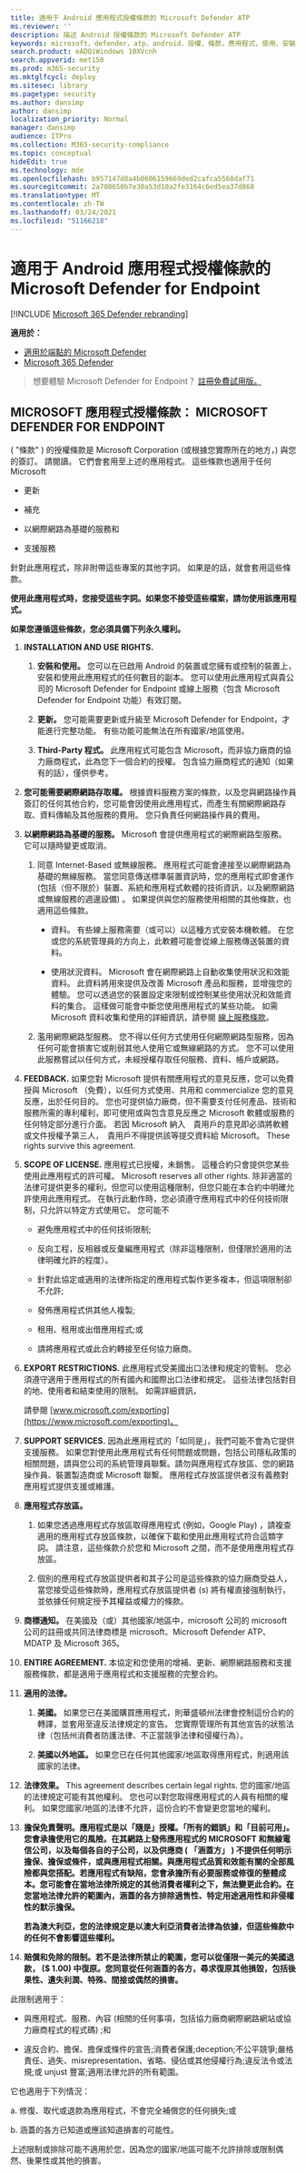 ```yaml
---
title: 適用于 Android 應用程式授權條款的 Microsoft Defender ATP
ms.reviewer: ''
description: 描述 Android 授權條款的 Microsoft Defender ATP
keywords: microsoft，defender，atp，android，授權，條款，應用程式，使用，安裝、服務、意見反應、範圍、
search.product: eADQiWindows 10XVcnh
search.appverid: met150
ms.prod: m365-security
ms.mktglfcycl: deploy
ms.sitesec: library
ms.pagetype: security
ms.author: dansimp
author: dansimp
localization_priority: Normal
manager: dansimp
audience: ITPro
ms.collection: M365-security-compliance
ms.topic: conceptual
hideEdit: true
ms.technology: mde
ms.openlocfilehash: b957147d8a4b0606159669ded2cafca5568daf71
ms.sourcegitcommit: 2a708650b7e30a53d10a2fe3164c6ed5ea37d868
ms.translationtype: MT
ms.contentlocale: zh-TW
ms.lasthandoff: 03/24/2021
ms.locfileid: "51166218"
---
```

# <a name="microsoft-defender-for-endpoint-for-android-application-license-terms"></a>適用于 Android 應用程式授權條款的 Microsoft Defender for Endpoint

[!INCLUDE [Microsoft 365 Defender rebranding](../../includes/microsoft-defender.md)]

**適用於：**
- [適用於端點的 Microsoft Defender](https://go.microsoft.com/fwlink/p/?linkid=2154037)
- [Microsoft 365 Defender](https://go.microsoft.com/fwlink/?linkid=2118804)

> 想要體驗 Microsoft Defender for Endpoint？ [註冊免費試用版。](https://www.microsoft.com/microsoft-365/windows/microsoft-defender-atp?ocid=docs-wdatp-exposedapis-abovefoldlink) 


## <a name="microsoft-application-license-terms-microsoft-defender-for-endpoint"></a>MICROSOFT 應用程式授權條款： MICROSOFT DEFENDER FOR ENDPOINT

 ( "條款" ) 的授權條款是 Microsoft Corporation (或根據您實際所在的地方，) 與您的簽訂。 請閱讀。 它們會套用至上述的應用程式。 這些條款也適用于任何 Microsoft

-   更新

-   補充

-   以網際網路為基礎的服務和

-   支援服務

針對此應用程式，除非附帶這些專案的其他字詞。 如果是的話，就會套用這些條款。

**使用此應用程式時，您接受這些字詞。如果您不接受這些檔案，請勿使用該應用程式。**

**如果您遵循這些條款，您必須具備下列永久權利。**

1.  **INSTALLATION AND USE RIGHTS.**

    1.  **安裝和使用。** 您可以在已啟用 Android 的裝置或您擁有或控制的裝置上，安裝和使用此應用程式的任何數目的副本。 您可以使用此應用程式與貴公司的 Microsoft Defender for Endpoint 或線上服務（包含 Microsoft Defender for Endpoint 功能）有效訂閱。

    2.  **更新。** 您可能需要更新或升級至 Microsoft Defender for Endpoint，才能進行完整功能。 有些功能可能無法在所有國家/地區使用。

    3.  **Third-Party 程式。** 此應用程式可能包含 Microsoft，而非協力廠商的協力廠商程式，此為您下一個合約的授權。 包含協力廠商程式的通知（如果有的話），僅供參考。

2.  **您可能需要網際網路存取權。** 根據資料服務方案的條款，以及您與網路操作員簽訂的任何其他合約，您可能會因使用此應用程式，而產生有關網際網路存取、資料傳輸及其他服務的費用。 您只負責任何網路操作員的費用。

3.  **以網際網路為基礎的服務。** Microsoft 會提供應用程式的網際網路型服務。 它可以隨時變更或取消。

    1.  同意 Internet-Based 或無線服務。 應用程式可能會連接至以網際網路為基礎的無線服務。 當您同意傳送標準裝置資訊時，您的應用程式即會運作 (包括（但不限於）裝置、系統和應用程式軟體的技術資訊，以及網際網路或無線服務的週邊設備) 。 如果提供與您的服務使用相關的其他條款，也適用這些條款。

        -   資料。 有些線上服務需要（或可以）以這種方式安裝本機軟體。 在您或您的系統管理員的方向上，此軟體可能會從線上服務傳送裝置的資料。

        -   使用狀況資料。 Microsoft 會在網際網路上自動收集使用狀況和效能資料。 此資料將用來提供及改善 Microsoft 產品和服務，並增強您的體驗。
            您可以透過您的裝置設定來限制或控制某些使用狀況和效能資料的集合。 這樣做可能會中斷您使用應用程式的某些功能。 如需 Microsoft 資料收集和使用的詳細資訊，請參閱 [線上服務條款](https://go.microsoft.com/fwlink/?linkid=2106777)。

    2.  濫用網際網路型服務。 您不得以任何方式使用任何網際網路型服務，因為任何可能會損害它或削弱其他人使用它或無線網路的方式。 您不可以使用此服務嘗試以任何方式，未經授權存取任何服務、資料、帳戶或網路。

4.  **FEEDBACK.** 如果您對 Microsoft 提供有關應用程式的意見反應，您可以免費授與 Microsoft （免費），以任何方式使用、共用和 commercialize 您的意見反應，出於任何目的。 您也可提供協力廠商，但不需要支付任何產品、技術和服務所需的專利權利，即可使用或與包含意見反應之 Microsoft 軟體或服務的任何特定部分進行介面。 若因 Microsoft 納入　貴用戶的意見即必須將軟體或文件授權予第三人，　貴用戶不得提供該等提交資料給 Microsoft。 These rights survive this agreement.

5.  **SCOPE OF LICENSE.** 應用程式已授權，未銷售。 這種合約只會提供您某些使用此應用程式的許可權。 Microsoft reserves all other rights. 除非適當的法律可提供更多的權利，但您可以使用這種限制，但您只能在本合約中明確允許使用此應用程式。 在執行此動作時，您必須遵守應用程式中的任何技術限制，只允許以特定方式使用它。 您可能不

    -   避免應用程式中的任何技術限制;

    -   反向工程，反相器或反彙編應用程式（除非這種限制，但僅限於適用的法律明確允許的程度）。

    -   針對此協定或適用的法律所指定的應用程式製作更多複本，但這項限制卻不允許;

    -   發佈應用程式供其他人複製;

    -   租用、租用或出借應用程式;或

    -   請將應用程式或此合約轉接至任何協力廠商。

6.  **EXPORT RESTRICTIONS.** 此應用程式受美國出口法律和規定的管制。 您必須遵守適用于應用程式的所有國內和國際出口法律和規定。 這些法律包括對目的地、使用者和結束使用的限制。 如需詳細資訊，

    請參閱 [www.microsoft.com/exporting](https://www.microsoft.com/exporting)。

7.  **SUPPORT SERVICES.** 因為此應用程式的「如同是」，我們可能不會為它提供支援服務。 如果您對使用此應用程式有任何問題或問題，包括公司隱私政策的相關問題，請與您公司的系統管理員聯繫。請勿與應用程式存放區、您的網路操作員、裝置製造商或 Microsoft 聯繫。
    應用程式存放區提供者沒有義務對應用程式提供支援或維護。

8.  **應用程式存放區。**

    1.  如果您透過應用程式存放區取得應用程式 (例如，Google Play) ，請複查適用的應用程式存放區條款，以確保下載和使用此應用程式符合這類字詞。
        請注意，這些條款介於您和 Microsoft 之間，而不是使用應用程式存放區。

    2.  個別的應用程式存放區提供者和其子公司是這些條款的協力廠商受益人，當您接受這些條款時，應用程式存放區提供者 (s) 將有權直接強制執行，並依據任何規定授予其權益或權力的條款。

9.  **商標通知。** 在美國及（或）其他國家/地區中，microsoft 公司的 microsoft 公司的註冊或共同法律商標是 microsoft、Microsoft Defender ATP、MDATP 及 Microsoft 365。

10. **ENTIRE AGREEMENT.** 本協定和您使用的增補、更新、網際網路服務和支援服務條款，都是適用于應用程式和支援服務的完整合約。

11. **適用的法律。**

    1.  **美國。** 如果您已在美國購買應用程式，則華盛頓州法律會控制這份合約的轉譯，並套用至違反法律規定的宣告。 您實際管理所有其他宣告的狀態法律（包括州消費者防護法律、不正當競爭法律和侵權行為）。

    2.  **美國以外地區。** 如果您已在任何其他國家/地區取得應用程式，則適用該國家的法律。

12. **法律效果。** This agreement describes certain legal rights. 您的國家/地區的法律規定可能有其他權利。 您也可以對您取得應用程式的人員有相關的權利。 如果您國家/地區的法律不允許，這份合約不會變更您當地的權利。

13. **擔保免責聲明。應用程式是以「隨是」授權。「所有的錯誤」和「目前可用」。您會承擔使用它的風險。在其網路上發佈應用程式的 MICROSOFT 和無線電信公司，以及每個各自的子公司，以及供應商 ( 「涵蓋方」 ) 不提供任何明示擔保、擔保或條件，或與應用程式相關。與應用程式品質和效能有關的全部風險都與您搭配。若應用程式有缺陷，您會承擔所有必要服務或修復的整體成本。您可能會在當地法律所規定的其他消費者權利之下，無法變更此合約。在您當地法律允許的範圍內，涵蓋的各方排除適售性、特定用途適用性和非侵權性的默示擔保。**

    **若為澳大利亞，您的法律規定是以澳大利亞消費者法律為依據，但這些條款中的任何不會影響這些權利。**

14.  **賠償和免除的限制。若不是法律所禁止的範圍，您可以從僅限一美元的美國退款， (\$ 1.00) 中復原。您同意從任何涵蓋的各方，尋求復原其他損毀，包括後果性、遺失利潤、特殊、間接或偶然的損害。**

此限制適用于：

-   與應用程式、服務、內容 (相關的任何事項，包括協力廠商網際網路網站或協力廠商程式的程式碼) ;和

-   違反合約、擔保、擔保或條件的宣告;消費者保護;deception;不公平競爭;嚴格責任、過失、misrepresentation、省略、侵佔或其他侵權行為;違反法令或法規;或 unjust 豐富;適用法律允許的所有範圍。

它也適用于下列情況：

a.  修復、取代或退款為應用程式，不會完全補償您的任何損失;或

b.  涵蓋的各方已知道或應該知道損害的可能性。

上述限制或排除可能不適用於您，因為您的國家/地區可能不允許排除或限制偶然、後果性或其他的損害。
